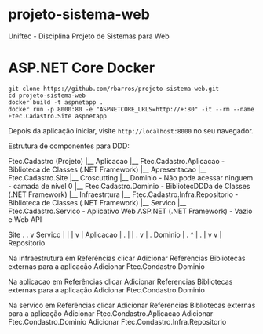 # projeto-sistema-web
Uniftec - Disciplina Projeto de Sistemas para Web

# ASP.NET Core Docker

```
git clone https://github.com/rbarros/projeto-sistema-web.git
cd projeto-sistema-web
docker build -t aspnetapp .
docker run -p 8000:80 -e "ASPNETCORE_URLS=http://+:80" -it --rm --name Ftec.Cadastro.Site aspnetapp
```

Depois da aplicação iniciar, visite `http://localhost:8000` no seu navegador.

Estrutura de componentes para DDD:

Ftec.Cadastro (Projeto)
|__ Aplicacao
    |__ Ftec.Cadastro.Aplicacao - Biblioteca de Classes (.NET Framework)
|__ Apresentacao
    |__ Ftec.Cadastro.Site
|__ Croscutting
|__ Dominio - Não pode acessar ninguem - camada de nível 0
    |__ Ftec.Cadastro.Dominio - BibliotecDDDa de Classes (.NET Framework)
|__ Infraestrtura
    |__ Ftec.Cadastro.Infra.Repositorio - Biblioteca de Classes (.NET Framework)
|__ Servico
    |__ Ftec.Cadastro.Servico - Aplicativo Web ASP.NET (.NET Framework) - Vazio e Web API

Site
 .
 .
 v
Servico
|   |
|   v
|   Aplicacao
|   .    |
|   .    v
|   .    Dominio
|   .    ^
|   .    |
v   v    |
Repositorio


Na infraestrutura em Referências clicar Adicionar Referencias
Bibliotecas externas para a aplicação
Adicionar Ftec.Condastro.Dominio

Na aplicacao em Referências clicar Adicionar Referencias
Bibliotecas externas para a aplicação
Adicionar Ftec.Condastro.Dominio

Na servico em Referências clicar Adicionar Referencias
Bibliotecas externas para a aplicação
Adicionar Ftec.Condastro.Aplicacao
Adicionar Ftec.Condastro.Dominio
Adicionar Ftec.Condastro.Infra.Repositorio